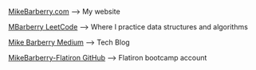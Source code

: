 [MikeBarberry.com](https://mikebarberry.com) --> My website

[MBarberry LeetCode](https://leetcode.com/Mbarberry/) --> Where I practice data structures and algorithms

[Mike Barberry Medium](https://mikebarberry.medium.com/) --> Tech Blog

[MikeBarberry-Flatiron GitHub](https://github.com/MikeBarberry-Flatiron) --> Flatiron bootcamp account
 

